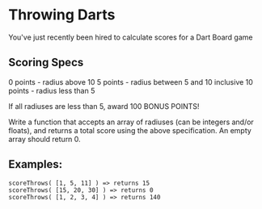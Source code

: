 # Throwing Darts
You've just recently been hired to calculate scores for a Dart Board game

## Scoring Specs
0 points - radius above 10
5 points - radius between 5 and 10 inclusive
10 points - radius less than 5

If all radiuses are less than 5, award 100 BONUS POINTS!

Write a function that accepts an array of radiuses (can be integers and/or floats), 
and returns a total score using the above specification.
An empty array should return 0.

## Examples:

    scoreThrows( [1, 5, 11] ) => returns 15 
    scoreThrows( [15, 20, 30] ) => returns 0
    scoreThrows( [1, 2, 3, 4] ) => returns 140